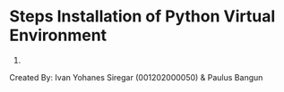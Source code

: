 # Steps Installation of Python Virtual Environment
1. 
Created By: Ivan Yohanes Siregar (001202000050) &amp; Paulus Bangun
